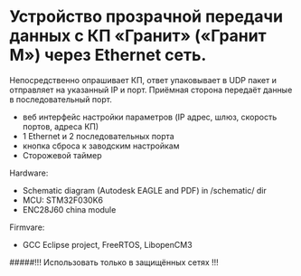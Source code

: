 # Устройство прозрачной передачи данных с КП «Гранит» («Гранит М») через Ethernet сеть.

Непосредственно опрашивает КП, ответ упаковывает в UDP пакет и отправляет на указанный IP и порт. Приёмная сторона передаёт данные в последовательный порт.

- веб интерфейс настройки параметров (IP адрес, шлюз, скорость портов, адреса КП) 
- 1 Ethernet и 2 последовательных порта
- кнопка сброса к заводским настройкам
- Сторожевой таймер

Hardware:
- Schematic diagram (Autodesk EAGLE and PDF) in /schematic/ dir
- MCU: STM32F030K6
- ENC28J60 china module

Firmvare:
- GCC Eclipse project, FreeRTOS, LibopenCM3

#####!!! Использовать только в защищённых сетях !!!